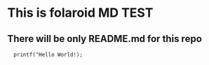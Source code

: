 
# This is folaroid MD TEST

## There will be only README.md for this repo

```
  printf("Hello World!);
```

